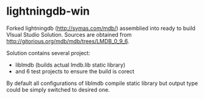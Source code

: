 lightningdb-win
===============

Forked lightningdb (http://symas.com/mdb/) assemblied into ready to build VIsual Studio Solution.
Sources are obtained from http://gitorious.org/mdb/mdb/trees/LMDB_0_9_6.

Solution contains several project: 
  * liblmdb (builds actual lmdb.lib static library) 
  * and 6 test projects to ensure the build is corect

By default all configurations of liblmdb compile static library but output type could be simply switched to desired one.
